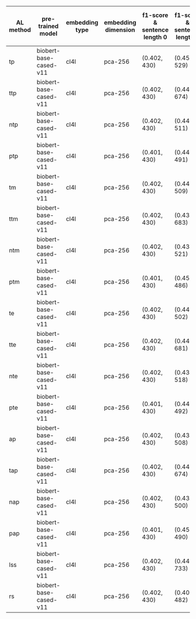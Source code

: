 | AL method   | pre-trained model      | embedding type   | embedding dimension   | f1-score & sentence length 0   | f1-score & sentence length 1   | f1-score & sentence length 2   | f1-score & sentence length 3   | f1-score & sentence length 4   | f1-score & sentence length 5   | f1-score & sentence length 6   | f1-score & sentence length 7   | f1-score & sentence length 8   | f1-score & sentence length 9   | f1-score & sentence length 10   | f1-score & sentence length 11   | f1-score & sentence length 12   |
|-------------|------------------------|------------------|-----------------------|--------------------------------|--------------------------------|--------------------------------|--------------------------------|--------------------------------|--------------------------------|--------------------------------|--------------------------------|--------------------------------|--------------------------------|---------------------------------|---------------------------------|---------------------------------|
| tp          | biobert-base-cased-v11 | cl4l             | pca-256               | (0.402, 430)                   | (0.453, 529)                   | (0.489, 695)                   | (0.543, 964)                   | (0.606, 1540)                  | (0.662, 2619)                  | (0.708, 4583)                  | (0.733, 8629)                  | (0.784, 16658)                 | (0.826, 31889)                 | (0.852, 60145)                  | (0.857, 109996)                 | (0.858, 118170)                 |
| ttp         | biobert-base-cased-v11 | cl4l             | pca-256               | (0.402, 430)                   | (0.448, 674)                   | (0.484, 1044)                  | (0.521, 1648)                  | (0.585, 2519)                  | (0.632, 4087)                  | (0.686, 6723)                  | (0.75, 11229)                  | (0.802, 19433)                 | (0.835, 34232)                 | (0.853, 61295)                  | (0.857, 110799)                 | (0.858, 118170)                 |
| ntp         | biobert-base-cased-v11 | cl4l             | pca-256               | (0.402, 430)                   | (0.443, 511)                   | (0.484, 571)                   | (0.533, 718)                   | (0.592, 1126)                  | (0.641, 1743)                  | (0.687, 3004)                  | (0.716, 5590)                  | (0.77, 11735)                  | (0.818, 24653)                 | (0.848, 53728)                  | (0.858, 108812)                 | (0.858, 118169)                 |
| ptp         | biobert-base-cased-v11 | cl4l             | pca-256               | (0.401, 430)                   | (0.448, 491)                   | (0.503, 613)                   | (0.554, 843)                   | (0.604, 1287)                  | (0.676, 2160)                  | (0.715, 3991)                  | (0.733, 7275)                  | (0.772, 14413)                 | (0.819, 29680)                 | (0.844, 58540)                  | (0.855, 110293)                 | (0.857, 118170)                 |
| tm          | biobert-base-cased-v11 | cl4l             | pca-256               | (0.402, 430)                   | (0.447, 509)                   | (0.485, 649)                   | (0.55, 993)                    | (0.615, 1586)                  | (0.679, 2610)                  | (0.71, 4628)                   | (0.725, 8767)                  | (0.779, 16836)                 | (0.825, 31873)                 | (0.849, 60171)                  | (0.856, 110081)                 | (0.858, 118169)                 |
| ttm         | biobert-base-cased-v11 | cl4l             | pca-256               | (0.402, 430)                   | (0.439, 683)                   | (0.471, 1085)                  | (0.515, 1647)                  | (0.585, 2518)                  | (0.643, 4140)                  | (0.686, 6842)                  | (0.754, 11308)                 | (0.804, 19621)                 | (0.834, 34337)                 | (0.852, 61332)                  | (0.857, 110786)                 | (0.858, 118169)                 |
| ntm         | biobert-base-cased-v11 | cl4l             | pca-256               | (0.402, 430)                   | (0.438, 521)                   | (0.495, 587)                   | (0.534, 731)                   | (0.592, 1108)                  | (0.655, 1796)                  | (0.699, 3023)                  | (0.714, 5572)                  | (0.766, 11568)                 | (0.82, 24698)                  | (0.849, 53956)                  | (0.857, 108889)                 | (0.858, 118169)                 |
| ptm         | biobert-base-cased-v11 | cl4l             | pca-256               | (0.401, 430)                   | (0.45, 486)                    | (0.503, 599)                   | (0.546, 827)                   | (0.597, 1343)                  | (0.658, 2227)                  | (0.707, 3904)                  | (0.734, 7701)                  | (0.771, 15750)                 | (0.818, 30705)                 | (0.844, 58312)                  | (0.855, 109969)                 | (0.857, 118170)                 |
| te          | biobert-base-cased-v11 | cl4l             | pca-256               | (0.402, 430)                   | (0.449, 502)                   | (0.501, 639)                   | (0.542, 922)                   | (0.605, 1489)                  | (0.659, 2613)                  | (0.705, 4610)                  | (0.731, 8701)                  | (0.781, 16469)                 | (0.826, 31624)                 | (0.85, 59955)                   | (0.857, 109933)                 | (0.858, 118170)                 |
| tte         | biobert-base-cased-v11 | cl4l             | pca-256               | (0.402, 430)                   | (0.447, 681)                   | (0.481, 1048)                  | (0.527, 1645)                  | (0.576, 2549)                  | (0.635, 4191)                  | (0.688, 6914)                  | (0.754, 11640)                 | (0.804, 19876)                 | (0.835, 34999)                 | (0.853, 62121)                  | (0.856, 111007)                 | (0.858, 118170)                 |
| nte         | biobert-base-cased-v11 | cl4l             | pca-256               | (0.402, 430)                   | (0.435, 518)                   | (0.476, 572)                   | (0.526, 758)                   | (0.585, 1106)                  | (0.643, 1702)                  | (0.689, 3107)                  | (0.719, 5770)                  | (0.774, 11634)                 | (0.821, 24683)                 | (0.85, 52725)                   | (0.858, 108670)                 | (0.858, 118170)                 |
| pte         | biobert-base-cased-v11 | cl4l             | pca-256               | (0.401, 430)                   | (0.443, 492)                   | (0.502, 611)                   | (0.565, 833)                   | (0.615, 1298)                  | (0.671, 2217)                  | (0.706, 4044)                  | (0.726, 7547)                  | (0.773, 14663)                 | (0.821, 28909)                 | (0.847, 57265)                  | (0.856, 110652)                 | (0.857, 118170)                 |
| ap          | biobert-base-cased-v11 | cl4l             | pca-256               | (0.402, 430)                   | (0.439, 508)                   | (0.479, 684)                   | (0.524, 985)                   | (0.59, 1501)                   | (0.647, 2702)                  | (0.71, 4794)                   | (0.722, 8917)                  | (0.785, 16903)                 | (0.826, 32032)                 | (0.851, 60382)                  | (0.857, 110041)                 | (0.858, 118170)                 |
| tap         | biobert-base-cased-v11 | cl4l             | pca-256               | (0.402, 430)                   | (0.448, 674)                   | (0.484, 1046)                  | (0.519, 1590)                  | (0.591, 2462)                  | (0.642, 3934)                  | (0.701, 6473)                  | (0.752, 11053)                 | (0.802, 19245)                 | (0.835, 34109)                 | (0.852, 61660)                  | (0.856, 110866)                 | (0.858, 118170)                 |
| nap         | biobert-base-cased-v11 | cl4l             | pca-256               | (0.402, 430)                   | (0.436, 500)                   | (0.487, 558)                   | (0.534, 703)                   | (0.599, 1071)                  | (0.653, 1746)                  | (0.695, 2958)                  | (0.713, 5587)                  | (0.762, 11558)                 | (0.819, 24860)                 | (0.848, 54132)                  | (0.857, 108688)                 | (0.858, 118170)                 |
| pap         | biobert-base-cased-v11 | cl4l             | pca-256               | (0.401, 430)                   | (0.452, 490)                   | (0.513, 613)                   | (0.568, 853)                   | (0.605, 1369)                  | (0.669, 2262)                  | (0.706, 4019)                  | (0.725, 7569)                  | (0.77, 14241)                  | (0.82, 30157)                  | (0.845, 58559)                  | (0.856, 110404)                 | (0.857, 118170)                 |
| lss         | biobert-base-cased-v11 | cl4l             | pca-256               | (0.402, 430)                   | (0.448, 733)                   | (0.438, 1267)                  | (0.469, 2193)                  | (0.49, 3776)                   | (0.572, 6321)                  | (0.626, 10527)                 | (0.652, 17731)                 | (0.734, 29510)                 | (0.798, 48657)                 | (0.838, 77701)                  | (0.854, 114299)                 | (0.858, 118170)                 |
| rs          | biobert-base-cased-v11 | cl4l             | pca-256               | (0.402, 430)                   | (0.408, 482)                   | (0.443, 591)                   | (0.489, 807)                   | (0.539, 1195)                  | (0.623, 1990)                  | (0.669, 3599)                  | (0.699, 6900)                  | (0.737, 13525)                 | (0.791, 26820)                 | (0.833, 53307)                  | (0.854, 106359)                 | (0.858, 118170)                 |